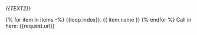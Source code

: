 *{{TEXT2}}*

{% for item in items -%}
    {{loop.index}}. {{ item.name }}
{% endfor %}
Call in here: {{request.url}}
